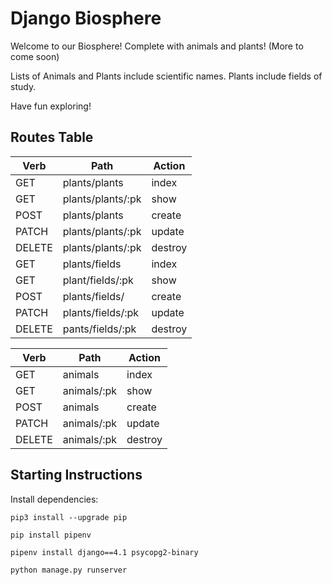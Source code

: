 # Django Biosphere

Welcome to our Biosphere! Complete with animals and plants! (More to come soon)

Lists of Animals and Plants include scientific names. Plants include fields of study.

Have fun exploring!

## Routes Table

| Verb | Path | Action |
| --------- | -------- | -------- |
| GET | plants/plants | index |
| GET | plants/plants/:pk | show |
| POST | plants/plants | create |
| PATCH | plants/plants/:pk | update |
| DELETE | plants/plants/:pk | destroy |
| GET | plants/fields | index |
| GET | plant/fields/:pk | show |
| POST | plants/fields/ | create |
| PATCH | plants/fields/:pk | update |
| DELETE | pants/fields/:pk | destroy |


| Verb | Path | Action |
| --------- | -------- | -------- |
| GET | animals | index |
| GET | animals/:pk | show |
| POST | animals | create |
| PATCH | animals/:pk | update |
| DELETE | animals/:pk | destroy |

## Starting Instructions

Install dependencies:

```pip3 install --upgrade pip```

```pip install pipenv```

```pipenv install django==4.1 psycopg2-binary```

```python manage.py runserver```
